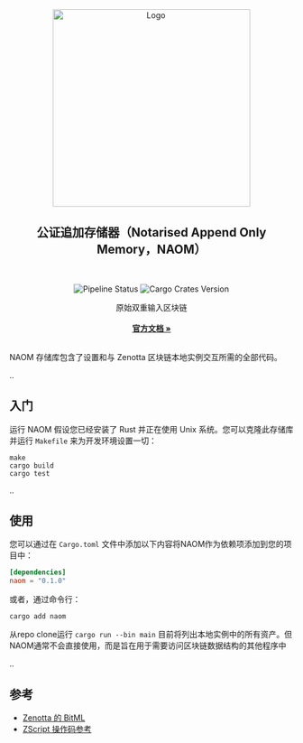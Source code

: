 <div align="center">
  <a>
    <img src="https://github.com/Zenotta/NAOM/blob/develop/assets/hero.svg" alt="Logo" style="width: 350px">
  </a>

  <h2 align="center">公证追加存储器（Notarised Append Only Memory，NAOM）</h2> <div style="height:30px"></div>

  <div>
  <img src="https://img.shields.io/github/actions/workflow/status/Zenotta/NAOM/rust.yml" alt="Pipeline Status" style="display:inline-block"/>
  <img src="https://img.shields.io/crates/v/naom" alt="Cargo Crates Version" style="display:inline-block" />
  </div>

  <p align="center">
    原始双重输入区块链
    <br />
    <br />
    <a href="https://zenotta.io"><strong>官方文档 »</strong></a>
    <br />
    <br />
  </p>
</div>

NAOM 存储库包含了设置和与 Zenotta 区块链本地实例交互所需的全部代码。

..

## 入门

运行 NAOM 假设您已经安装了 Rust 并正在使用 Unix 系统。您可以克隆此存储库并运行 `Makefile` 来为开发环境设置一切：

```
make
cargo build
cargo test
```

..

## 使用

您可以通过在 `Cargo.toml` 文件中添加以下内容将NAOM作为依赖项添加到您的项目中：

```toml
[dependencies]
naom = "0.1.0"
```

或者，通过命令行：

```
cargo add naom
```

从repo clone运行 `cargo run --bin main` 目前将列出本地实例中的所有资产。但NAOM通常不会直接使用，而是旨在用于需要访问区块链数据结构的其他程序中

..

## 参考

- [Zenotta 的 BitML](https://github.com/Zenotta/NAOM/blob/main/docs/BitML_for_Zenotta.pdf)
- [ZScript 操作码参考](https://github.com/Zenotta/NAOM/blob/main/docs/ZScript_Opcodes_Reference.pdf)